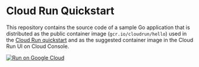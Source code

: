 # Cloud Run Quickstart

This repository contains the source code of a sample Go application that is
distributed as the public container image (`gcr.io/cloudrun/hello`) used in the
[Cloud Run quickstart](https://cloud.google.com/run/docs/quickstarts/) and as
the suggested container image  in the Cloud Run UI on Cloud Console.

[![Run on Google Cloud](https://deploy.cloud.run/button.svg)](https://deploy.cloud.run/?git_repo=https://github.com/GoogleCloudPlatform/cloud-run-hello.git)
